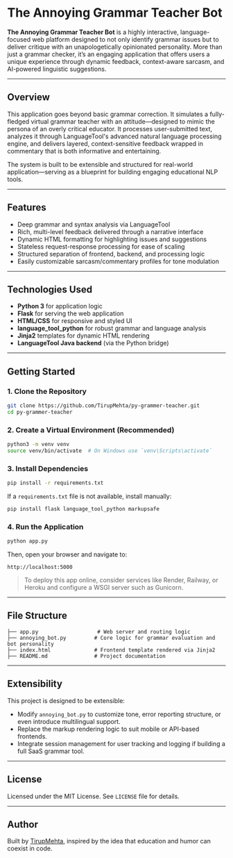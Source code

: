 # The Annoying Grammar Teacher Bot

**The Annoying Grammar Teacher Bot** is a highly interactive, language-focused web platform designed to not only identify grammar issues but to deliver critique with an unapologetically opinionated personality. More than just a grammar checker, it’s an engaging application that offers users a unique experience through dynamic feedback, context-aware sarcasm, and AI-powered linguistic suggestions.

---

## Overview

This application goes beyond basic grammar correction. It simulates a fully-fledged virtual grammar teacher with an attitude—designed to mimic the persona of an overly critical educator. It processes user-submitted text, analyzes it through LanguageTool's advanced natural language processing engine, and delivers layered, context-sensitive feedback wrapped in commentary that is both informative and entertaining.

The system is built to be extensible and structured for real-world application—serving as a blueprint for building engaging educational NLP tools.

---

## Features

* Deep grammar and syntax analysis via LanguageTool
* Rich, multi-level feedback delivered through a narrative interface
* Dynamic HTML formatting for highlighting issues and suggestions
* Stateless request-response processing for ease of scaling
* Structured separation of frontend, backend, and processing logic
* Easily customizable sarcasm/commentary profiles for tone modulation

---

## Technologies Used

* **Python 3** for application logic
* **Flask** for serving the web application
* **HTML/CSS** for responsive and styled UI
* **language\_tool\_python** for robust grammar and language analysis
* **Jinja2** templates for dynamic HTML rendering
* **LanguageTool Java backend** (via the Python bridge)

---

## Getting Started

### 1. Clone the Repository

```bash
git clone https://github.com/TirupMehta/py-grammer-teacher.git
cd py-grammer-teacher
```

### 2. Create a Virtual Environment (Recommended)

```bash
python3 -m venv venv
source venv/bin/activate  # On Windows use `venv\Scripts\activate`
```

### 3. Install Dependencies

```bash
pip install -r requirements.txt
```

If a `requirements.txt` file is not available, install manually:

```bash
pip install flask language_tool_python markupsafe
```

### 4. Run the Application

```bash
python app.py
```

Then, open your browser and navigate to:

```
http://localhost:5000
```

> To deploy this app online, consider services like Render, Railway, or Heroku and configure a WSGI server such as Gunicorn.

---

## File Structure

```
├── app.py                   # Web server and routing logic
├── annoying_bot.py         # Core logic for grammar evaluation and bot personality
├── index.html              # Frontend template rendered via Jinja2
├── README.md               # Project documentation
```

---

## Extensibility

This project is designed to be extensible:

* Modify `annoying_bot.py` to customize tone, error reporting structure, or even introduce multilingual support.
* Replace the markup rendering logic to suit mobile or API-based frontends.
* Integrate session management for user tracking and logging if building a full SaaS grammar tool.

---

## License

Licensed under the MIT License. See `LICENSE` file for details.

---

## Author

Built by [TirupMehta](https://github.com/TirupMehta), inspired by the idea that education and humor can coexist in code.

